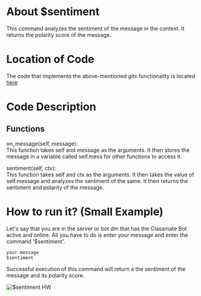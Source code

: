 # About $sentiment
This command analyzes the sentiment of the message in the context. It returns the polarity score of the message. 

# Location of Code
The code that implements the above-mentioned gits functionality is located [here](https://github.com/Ashwinshankar98/ClassMateBot/blob/main/cogs/SentimentAnalysis.py)

# Code Description
## Functions
on_message(self, message): <br>
This function takes self and message as the arguments. It then stores the message in a variable called self.mess for other functions to access it. 

sentiment(self, ctx): <br>
This function takes self and ctx as the arguments. It then takes the value of self.message and analyzes the sentiment of the same. It then returns the sentiment and polarity of the message. 

# How to run it? (Small Example)
Let's say that you are in the server or bot dm that has the Classmate Bot active and online. All you have to do is 
enter your message and enter the command '$sentiment'.
```
your message
$sentiment
```
Successful execution of this command will return a the sentiment of the message and its polarity score.

![$sentiment HW](https://github.com/Ashwinshankar98/ClassMateBot/blob/main/data/media/SentimentAnalysis.gif)
